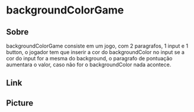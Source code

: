 # backgroundColorGame

<h2>Sobre</h2>

<p>backgroundColorGame consiste em um jogo, com 2 paragrafos, 1 input e 1 button, o jogador tem que inserir a cor do backgroundColor no input se a cor do input for a mesma do background, o paragrafo de pontuação aumentara o valor, caso não for o backgroundColor nada acontece.</p>

<h2>Link</h2>

<h2>Picture</h2>
